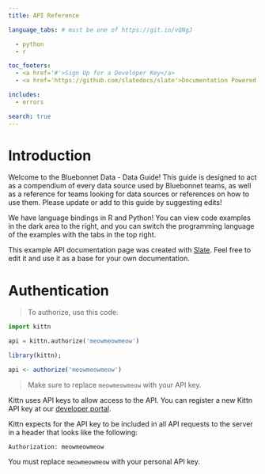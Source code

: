 ```yaml
---
title: API Reference

language_tabs: # must be one of https://git.io/vQNgJ

  - python
  - r

toc_footers:
  - <a href='#'>Sign Up for a Developer Key</a>
  - <a href='https://github.com/slatedocs/slate'>Documentation Powered by Slate</a>

includes:
  - errors

search: true
---
```


# Introduction

Welcome to the Bluebonnet Data - Data Guide! This guide is designed to act as a compendium of every data source used by Bluebonnet teams, as well as a reference for teams looking for data sources or references on how to use them. Please update or add to this guide by suggesting edits! 

We have language bindings in R and Python! You can view code examples in the dark area to the right, and you can switch the programming language of the examples with the tabs in the top right.

This example API documentation page was created with [Slate](https://github.com/slatedocs/slate). Feel free to edit it and use it as a base for your own documentation.

# Authentication

> To authorize, use this code:

```python
import kittn

api = kittn.authorize('meowmeowmeow')
```

```r 
library(kittn); 

api <- authorize('meowmeowmeow')
```

> Make sure to replace `meowmeowmeow` with your API key.

Kittn uses API keys to allow access to the API. You can register a new Kittn API key at our [developer portal](http://example.com/developers).

Kittn expects for the API key to be included in all API requests to the server in a header that looks like the following:

`Authorization: meowmeowmeow`

<aside class="notice">
You must replace <code>meowmeowmeow</code> with your personal API key.
</aside>
